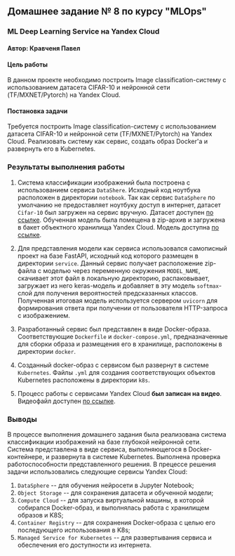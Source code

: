 ## Домашнее задание № 8 по курсу "MLOps"
### ML Deep Learning Service на Yandex Cloud
#### Автор: Кравченя Павел

#### Цель работы
В данном проекте необходимо построить Image classification-систему с использованием датасета CIFAR-10 и нейронной сети (TF/MXNET/Pytorch) на Yandex Cloud.

#### Постановка задачи

Требуется построить Image classification-систему с использованием датасета CIFAR-10 и нейронной сети (TF/MXNET/Pytorch) на Yandex Cloud. Реализовать систему как сервис, создать образ Docker'a и развернуть его в Kubernetes.

### Результаты выполнения работы

1. Система классификации изображений была построена с использованием сервиса `DataShere`. Исходный код ноутбука расположен в директории `notebook`. Так как сервис `DataSphere` по умолчанию не предоставляет ноутбуку доступ в интернет, датасет `Cifar-10` был загружен на сервис вручную. Датасет доступен [по ссылке](https://storage.yandexcloud.net/kpd-public-bucket/cifar10-dataset.tar). Обученная модель была помещена в zip-архив и загружена в бакет объектного хранилища Yandex Cloud. Модель доступна [по ссылке](https://storage.yandexcloud.net/kpd-public-bucket/cifar10-model.zip).

2. Для представления модели как сервиса использовался самописный проект на базе FastAPI, исходный код которого размещен в директории `service`. Данный сервис получает расположение zip-файла с моделью через переменную окружения `MODEL_NAME`, скачивает этот файл в локальную директорию, распаковывает, загружает из него keras-модель и добавляет в эту модель `softmax`-слой для получения вероятностей предсказанных классов. Полученная итоговая модель используется сервером `uvicorn` для формирования ответа при получении от пользователя HTTP-запроса с изображением.

3. Разработанный сервис был представлен в виде Docker-образа. Соответствующие `Dockerfile` и `docker-compose.yml`, предназначенные для сборки образа и размещения его в хранилище, расположены в директории `docker`.

4. Созданный docker-образ с сервисом был развернут в системе `Kubernetes`. Файлы `.yml` для создания соответствующих объектов Kubernetes расположены в директории `k8s`.

5. Процесс работы с сервисами Yandex Cloud __был записан на видео__. Видеофайл доступен [по ссылке](https://storage.yandexcloud.net/kpd-public-bucket/Otus_Task_8_DL_YandexCloud.mp4).

### Выводы
В процессе выполнения домашнего задания была реализована система классификации изображений на базе глубокой нейронной сети. Система представлена в виде сервиса, выполняющегося в Docker-контейнере, и развернута в системе Kubernetes. Выполнена проверка работоспособности представленного решения. В прецессе решения задачи использовались следующие сервисы Yandex Cloud:
1. `DataSphere` -- для обучения нейросети в Jupyter Notebook;
2. `Object Storage` -- для сохранения датасета и обученной модели;
3. `Compute Cloud` -- для запуска виртуальной машины, в которой собирался Docker-образ, и выполнялась работа с хранилищем образов и K8S;
4. `Container Registry` -- для сохранения Docker-образа с целью его последующего использования в K8s;
5. `Managed Service for Kubernetes` -- для развертывания сервиса и обеспечения его доступности из интернета.
